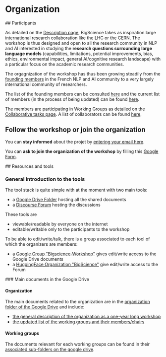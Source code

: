 # Organization

## Participants

As detailed on the [Description page](description.md), BigScience takes as inspiration large international research collaboration like the LHC or the CERN. The workshop is thus designed and open to all the research community in NLP and AI interested in studying the **research questions surrounding large language models** (capabilities, limitations, potential improvements, bias, ethics, environmental impact, general AI/cognitive research landscape) with a particular focus on the academic research communities.

The orgagnization of the workshop has thus been growing steadily from the [founding members](https://docs.google.com/document/d/1-pZxvdQZsRXCKyA3nvTSWhLyuQX5JLIzIE6aTYMmZXw/edit?usp=sharing) in the French NLP and AI community to a very largely international community of researchers.

The list of the founding members can be consulted [here](https://docs.google.com/document/d/1-pZxvdQZsRXCKyA3nvTSWhLyuQX5JLIzIE6aTYMmZXw/edit?usp=sharing) and the current list of members (in the process of being updated) can be found [here](https://docs.google.com/spreadsheets/d/1-J6JSUBYVnyCp06vsZODTO-O8vQOFunX3nonfyof_J8/edit?usp=sharing).

The members are participating in Working Groups as detailed on the [Collaborative tasks page](collaborative-tasks.md). A list of collaborators can be found [here](collaborators.md).

## Follow the workshop or join the organization

You can **stay informed** about the projet by [entering your email here](https://docs.google.com/forms/d/e/1FAIpQLSe3gYSfNX6aKFwDVKdp-42w2kAldasdFjMJnHCUTdlgo-5lqQ/viewform).

You can **ask to join the organization of the workshop** by filling this [Google Form](https://docs.google.com/forms/d/e/1FAIpQLSdF68oPkylNhwrnyrdctdcs0831OULetgfYtr-aVxBg053zqA/viewform?usp=pp_url).


## Resources and tools

### General introduction to the tools

The tool stack is quite simple with at the moment with two main tools:
- a [Google Drive Folder](https://bit.ly/bigscience-drive) hosting all the shared documents
- a [Discourse Forum](https://bigscience.huggingface.co/forum) hosting the discussions

These tools are
- viewable/readable by everyone on the internet
- editable/writable only to the participants to the workshop

To be able to edit/write/talk, there is a group associated to each tool of which the organizers are members:
- a [Google Group "Bigscience-Workshop"](https://groups.google.com/u/1/g/bigscience-workshop) gives edit/write access to the Google Drive documents
- a [HuggingFace Organization "BigScience"](https://huggingface.co/bigscience) give edit/write access to the Forum

### Main documents in the Google Drive

#### Organization
The main documents related to the organization are in the [organization folder of the Google Drive](https://drive.google.com/drive/folders/1DkTnYMhha3H8NrAFQkoq-MvZUc5SPHcJ?usp=sharing) and include:
- [the general description of the organization as a one-year long workshop](https://docs.google.com/document/d/1O0Ts3uyRiB6huFmJaUjHDK_S2-e5uWdgj0Esa5Jf2_o)
- [the updated list of the working groups and their members/chairs](https://docs.google.com/document/d/1ZThn1Tz_LA0Z2ayCfVyym9sCyedzgrUMAl0c1wMSgHc)

#### Working groups

The documents relevant for each working groups can be found in their [associated sub-folders on the google drive](https://drive.google.com/drive/folders/1db2hYZuRs2VjoIrVaVtZJ5FLE2iS7z3p?usp=sharing).

